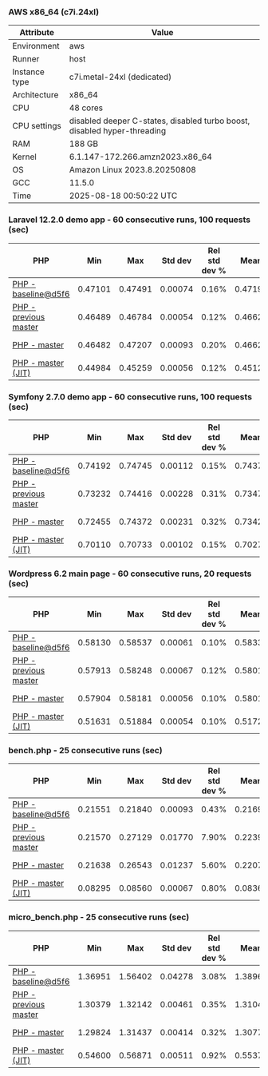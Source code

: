 ### AWS x86_64 (c7i.24xl)

|  Attribute    |     Value      |
|---------------|----------------|
| Environment   |aws|
| Runner        |host|
| Instance type |c7i.metal-24xl (dedicated)|
| Architecture  |x86_64
| CPU           |48 cores|
| CPU settings  |disabled deeper C-states, disabled turbo boost, disabled hyper-threading|
| RAM           |188 GB|
| Kernel        |6.1.147-172.266.amzn2023.x86_64|
| OS            |Amazon Linux 2023.8.20250808|
| GCC           |11.5.0|
| Time          |2025-08-18 00:50:22 UTC|

### Laravel 12.2.0 demo app - 60 consecutive runs, 100 requests (sec)

|     PHP     |     Min     |     Max     |    Std dev   | Rel std dev % |  Mean  | Mean diff % |   Median   | Median diff % | P-value |     Memory    |
|-------------|-------------|-------------|--------------|---------------|--------|-------------|------------|---------------|---------|---------------|
|[PHP - baseline@d5f6](https://github.com/php/php-src/commit/d5f6e56610)|0.47101|0.47491|0.00074|0.16%|0.47192|0.00%|0.47178|0.00%|1.000|46.65 MB|
|[PHP - previous master](https://github.com/php/php-src/commit/d92675b6c1)|0.46489|0.46784|0.00054|0.12%|0.46621|-1.21%|0.46624|-1.18%|0.001|47.00 MB|
|[PHP - master](https://github.com/php/php-src/commit/c98b173430)|0.46482|0.47207|0.00093|0.20%|0.46626|-1.20%|0.46613|-1.20%|0.001|47.00 MB|
|[PHP - master (JIT)](https://github.com/php/php-src/commit/c98b173430)|0.44984|0.45259|0.00056|0.12%|0.45124|-4.38%|0.45124|-4.36%|0.001|58.05 MB|

### Symfony 2.7.0 demo app - 60 consecutive runs, 100 requests (sec)

|     PHP     |     Min     |     Max     |    Std dev   | Rel std dev % |  Mean  | Mean diff % |   Median   | Median diff % | P-value |     Memory    |
|-------------|-------------|-------------|--------------|---------------|--------|-------------|------------|---------------|---------|---------------|
|[PHP - baseline@d5f6](https://github.com/php/php-src/commit/d5f6e56610)|0.74192|0.74745|0.00112|0.15%|0.74371|0.00%|0.74368|0.00%|1.000|28.06 MB|
|[PHP - previous master](https://github.com/php/php-src/commit/d92675b6c1)|0.73232|0.74416|0.00228|0.31%|0.73475|-1.21%|0.73422|-1.27%|0.001|27.91 MB|
|[PHP - master](https://github.com/php/php-src/commit/c98b173430)|0.72455|0.74372|0.00231|0.32%|0.73429|-1.27%|0.73417|-1.28%|0.001|27.90 MB|
|[PHP - master (JIT)](https://github.com/php/php-src/commit/c98b173430)|0.70110|0.70733|0.00102|0.15%|0.70277|-5.51%|0.70276|-5.50%|0.001|29.26 MB|

### Wordpress 6.2 main page - 60 consecutive runs, 20 requests (sec)

|     PHP     |     Min     |     Max     |    Std dev   | Rel std dev % |  Mean  | Mean diff % |   Median   | Median diff % | P-value |     Memory    |
|-------------|-------------|-------------|--------------|---------------|--------|-------------|------------|---------------|---------|---------------|
|[PHP - baseline@d5f6](https://github.com/php/php-src/commit/d5f6e56610)|0.58130|0.58537|0.00061|0.10%|0.58336|0.00%|0.58334|0.00%|1.000|43.17 MB|
|[PHP - previous master](https://github.com/php/php-src/commit/d92675b6c1)|0.57913|0.58248|0.00067|0.12%|0.58017|-0.55%|0.58007|-0.56%|0.001|43.40 MB|
|[PHP - master](https://github.com/php/php-src/commit/c98b173430)|0.57904|0.58181|0.00056|0.10%|0.58019|-0.54%|0.58006|-0.56%|0.001|43.40 MB|
|[PHP - master (JIT)](https://github.com/php/php-src/commit/c98b173430)|0.51631|0.51884|0.00054|0.10%|0.51728|-11.33%|0.51719|-11.34%|0.001|61.48 MB|

### bench.php - 25 consecutive runs (sec)

|     PHP     |     Min     |     Max     |    Std dev   | Rel std dev % |  Mean  | Mean diff % |   Median   | Median diff % | P-value |     Memory    |
|-------------|-------------|-------------|--------------|---------------|--------|-------------|------------|---------------|---------|---------------|
|[PHP - baseline@d5f6](https://github.com/php/php-src/commit/d5f6e56610)|0.21551|0.21840|0.00093|0.43%|0.21697|0.00%|0.21694|0.00%|1.000|25.35 MB|
|[PHP - previous master](https://github.com/php/php-src/commit/d92675b6c1)|0.21570|0.27129|0.01770|7.90%|0.22398|3.23%|0.21746|0.24%|0.145|25.28 MB|
|[PHP - master](https://github.com/php/php-src/commit/c98b173430)|0.21638|0.26543|0.01237|5.60%|0.22079|1.76%|0.21769|0.35%|0.243|25.27 MB|
|[PHP - master (JIT)](https://github.com/php/php-src/commit/c98b173430)|0.08295|0.08560|0.00067|0.80%|0.08365|-61.45%|0.08348|-61.52%|0.001|26.54 MB|

### micro_bench.php - 25 consecutive runs (sec)

|     PHP     |     Min     |     Max     |    Std dev   | Rel std dev % |  Mean  | Mean diff % |   Median   | Median diff % | P-value |     Memory    |
|-------------|-------------|-------------|--------------|---------------|--------|-------------|------------|---------------|---------|---------------|
|[PHP - baseline@d5f6](https://github.com/php/php-src/commit/d5f6e56610)|1.36951|1.56402|0.04278|3.08%|1.38962|0.00%|1.38075|0.00%|1.000|20.66 MB|
|[PHP - previous master](https://github.com/php/php-src/commit/d92675b6c1)|1.30379|1.32142|0.00461|0.35%|1.31044|-5.70%|1.31109|-5.04%|0.001|20.86 MB|
|[PHP - master](https://github.com/php/php-src/commit/c98b173430)|1.29824|1.31437|0.00414|0.32%|1.30777|-5.89%|1.30864|-5.22%|0.001|20.86 MB|
|[PHP - master (JIT)](https://github.com/php/php-src/commit/c98b173430)|0.54600|0.56871|0.00511|0.92%|0.55377|-60.15%|0.55375|-59.89%|0.001|22.30 MB|
